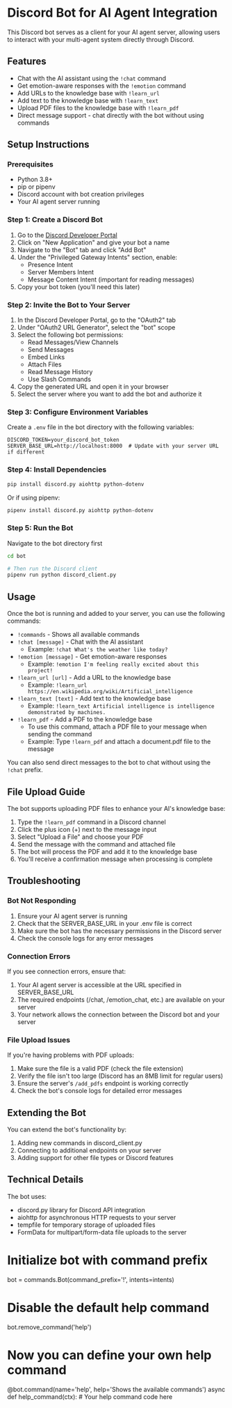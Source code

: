 # Discord Bot for AI Agent Integration

This Discord bot serves as a client for your AI agent server, allowing users to interact with your multi-agent system directly through Discord.

## Features

- Chat with the AI assistant using the `!chat` command
- Get emotion-aware responses with the `!emotion` command
- Add URLs to the knowledge base with `!learn_url`
- Add text to the knowledge base with `!learn_text`
- Upload PDF files to the knowledge base with `!learn_pdf`
- Direct message support - chat directly with the bot without using commands

## Setup Instructions

### Prerequisites

- Python 3.8+
- pip or pipenv
- Discord account with bot creation privileges
- Your AI agent server running

### Step 1: Create a Discord Bot
1. Go to the [Discord Developer Portal](https://discord.com/developers/applications)
2. Click on "New Application" and give your bot a name
3. Navigate to the "Bot" tab and click "Add Bot"
4. Under the "Privileged Gateway Intents" section, enable:
   - Presence Intent
   - Server Members Intent
   - Message Content Intent (important for reading messages)
5. Copy your bot token (you'll need this later)

### Step 2: Invite the Bot to Your Server

1. In the Discord Developer Portal, go to the "OAuth2" tab
2. Under "OAuth2 URL Generator", select the "bot" scope
3. Select the following bot permissions:
   - Read Messages/View Channels
   - Send Messages
   - Embed Links
   - Attach Files
   - Read Message History
   - Use Slash Commands
4. Copy the generated URL and open it in your browser
5. Select the server where you want to add the bot and authorize it

### Step 3: Configure Environment Variables

Create a `.env` file in the bot directory with the following variables:

```
DISCORD_TOKEN=your_discord_bot_token
SERVER_BASE_URL=http://localhost:8000  # Update with your server URL if different
```

### Step 4: Install Dependencies

```bash
pip install discord.py aiohttp python-dotenv
```

Or if using pipenv:

```bash
pipenv install discord.py aiohttp python-dotenv
```

### Step 5: Run the Bot

Navigate to the bot directory first

```bash
cd bot

# Then run the Discord client
pipenv run python discord_client.py
```

## Usage

Once the bot is running and added to your server, you can use the following commands:

- `!commands` - Shows all available commands
- `!chat [message]` - Chat with the AI assistant
  - Example: `!chat What's the weather like today?`
- `!emotion [message]` - Get emotion-aware responses
  - Example: `!emotion I'm feeling really excited about this project!`
- `!learn_url [url]` - Add a URL to the knowledge base
  - Example: `!learn_url https://en.wikipedia.org/wiki/Artificial_intelligence`
- `!learn_text [text]` - Add text to the knowledge base
  - Example: `!learn_text Artificial intelligence is intelligence demonstrated by machines.`
- `!learn_pdf` - Add a PDF to the knowledge base
  - To use this command, attach a PDF file to your message when sending the command
  - Example: Type `!learn_pdf` and attach a document.pdf file to the message

You can also send direct messages to the bot to chat without using the `!chat` prefix.

## File Upload Guide

The bot supports uploading PDF files to enhance your AI's knowledge base:

1. Type the `!learn_pdf` command in a Discord channel
2. Click the plus icon (+) next to the message input
3. Select "Upload a File" and choose your PDF
4. Send the message with the command and attached file
5. The bot will process the PDF and add it to the knowledge base
6. You'll receive a confirmation message when processing is complete

## Troubleshooting

### Bot Not Responding

1. Ensure your AI agent server is running
2. Check that the SERVER_BASE_URL in your .env file is correct
3. Make sure the bot has the necessary permissions in the Discord server
4. Check the console logs for any error messages

### Connection Errors

If you see connection errors, ensure that:
1. Your AI agent server is accessible at the URL specified in SERVER_BASE_URL
2. The required endpoints (/chat, /emotion_chat, etc.) are available on your server
3. Your network allows the connection between the Discord bot and your server

### File Upload Issues

If you're having problems with PDF uploads:
1. Make sure the file is a valid PDF (check the file extension)
2. Verify the file isn't too large (Discord has an 8MB limit for regular users)
3. Ensure the server's `/add_pdfs` endpoint is working correctly
4. Check the bot's console logs for detailed error messages

## Extending the Bot

You can extend the bot's functionality by:

1. Adding new commands in discord_client.py
2. Connecting to additional endpoints on your server
3. Adding support for other file types or Discord features

## Technical Details

The bot uses:
- discord.py library for Discord API integration
- aiohttp for asynchronous HTTP requests to your server
- tempfile for temporary storage of uploaded files
- FormData for multipart/form-data file uploads to the server 

# Initialize bot with command prefix
bot = commands.Bot(command_prefix='!', intents=intents)

# Disable the default help command
bot.remove_command('help')

# Now you can define your own help command
@bot.command(name='help', help='Shows the available commands')
async def help_command(ctx):
    # Your help command code here 